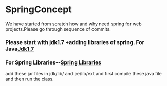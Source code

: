 # SpringConcept
We have started from scratch how and why need spring for web projects.Please go through sequence of commits.
<h3>
Please start with jdk1.7 +adding libraries of spring.
For Java<a href="https://www.oracle.com/java/technologies/javase/javase7-archive-downloads.html">Jdk1.7</a>
</h3>
<h3>
For Spring Libraries--<a href="https://static.javatpoint.com/src/sp/spcorejars.zip">Spring Libraries</a>
</h3>
add these jar files in jdk/lib/ and jre/lib/ext
and first compile these java file and then run the class.